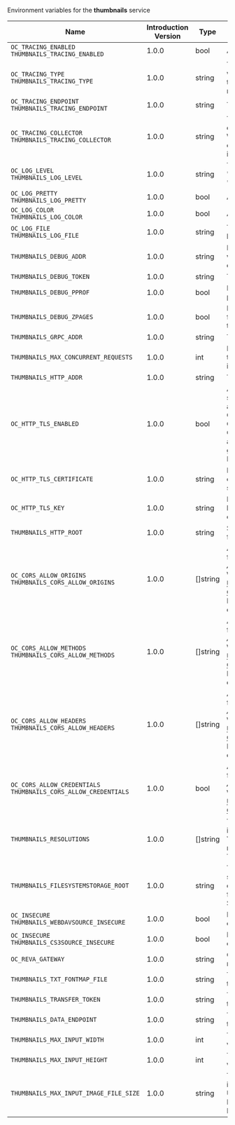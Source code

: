 Environment variables for the **thumbnails** service

| Name | Introduction Version | Type | Description | Default Value |
|---|---|---|---|---|
|`OC_TRACING_ENABLED`<br/>`THUMBNAILS_TRACING_ENABLED`| 1.0.0 |bool|Activates tracing.|false|
|`OC_TRACING_TYPE`<br/>`THUMBNAILS_TRACING_TYPE`| 1.0.0 |string|The type of tracing. Defaults to '', which is the same as 'jaeger'. Allowed tracing types are 'jaeger' and '' as of now.||
|`OC_TRACING_ENDPOINT`<br/>`THUMBNAILS_TRACING_ENDPOINT`| 1.0.0 |string|The endpoint of the tracing agent.||
|`OC_TRACING_COLLECTOR`<br/>`THUMBNAILS_TRACING_COLLECTOR`| 1.0.0 |string|The HTTP endpoint for sending spans directly to a collector, i.e. \http://jaeger-collector:14268/api/traces. Only used if the tracing endpoint is unset.||
|`OC_LOG_LEVEL`<br/>`THUMBNAILS_LOG_LEVEL`| 1.0.0 |string|The log level. Valid values are: 'panic', 'fatal', 'error', 'warn', 'info', 'debug', 'trace'.||
|`OC_LOG_PRETTY`<br/>`THUMBNAILS_LOG_PRETTY`| 1.0.0 |bool|Activates pretty log output.|false|
|`OC_LOG_COLOR`<br/>`THUMBNAILS_LOG_COLOR`| 1.0.0 |bool|Activates colorized log output.|false|
|`OC_LOG_FILE`<br/>`THUMBNAILS_LOG_FILE`| 1.0.0 |string|The path to the log file. Activates logging to this file if set.||
|`THUMBNAILS_DEBUG_ADDR`| 1.0.0 |string|Bind address of the debug server, where metrics, health, config and debug endpoints will be exposed.|127.0.0.1:9189|
|`THUMBNAILS_DEBUG_TOKEN`| 1.0.0 |string|Token to secure the metrics endpoint.||
|`THUMBNAILS_DEBUG_PPROF`| 1.0.0 |bool|Enables pprof, which can be used for profiling.|false|
|`THUMBNAILS_DEBUG_ZPAGES`| 1.0.0 |bool|Enables zpages, which can be used for collecting and viewing in-memory traces.|false|
|`THUMBNAILS_GRPC_ADDR`| 1.0.0 |string|The bind address of the GRPC service.|127.0.0.1:9185|
|`THUMBNAILS_MAX_CONCURRENT_REQUESTS`| 1.0.0 |int|Number of maximum concurrent thumbnail requests. Default is 0 which is unlimited.|0|
|`THUMBNAILS_HTTP_ADDR`| 1.0.0 |string|The bind address of the HTTP service.|127.0.0.1:9186|
|`OC_HTTP_TLS_ENABLED`| 1.0.0 |bool|Activates TLS for the http based services using the server certifcate and key configured via OC_HTTP_TLS_CERTIFICATE and OC_HTTP_TLS_KEY. If OC_HTTP_TLS_CERTIFICATE is not set a temporary server certificate is generated - to be used with PROXY_INSECURE_BACKEND=true.|false|
|`OC_HTTP_TLS_CERTIFICATE`| 1.0.0 |string|Path/File name of the TLS server certificate (in PEM format) for the http services.||
|`OC_HTTP_TLS_KEY`| 1.0.0 |string|Path/File name for the TLS certificate key (in PEM format) for the server certificate to use for the http services.||
|`THUMBNAILS_HTTP_ROOT`| 1.0.0 |string|Subdirectory that serves as the root for this HTTP service.|/thumbnails|
|`OC_CORS_ALLOW_ORIGINS`<br/>`THUMBNAILS_CORS_ALLOW_ORIGINS`| 1.0.0 |[]string|A list of allowed CORS origins. See following chapter for more details: *Access-Control-Allow-Origin* at \https://developer.mozilla.org/en-US/docs/Web/HTTP/Headers/Access-Control-Allow-Origin. See the Environment Variable Types description for more details.|[*]|
|`OC_CORS_ALLOW_METHODS`<br/>`THUMBNAILS_CORS_ALLOW_METHODS`| 1.0.0 |[]string|A list of allowed CORS methods. See following chapter for more details: *Access-Control-Request-Method* at \https://developer.mozilla.org/en-US/docs/Web/HTTP/Headers/Access-Control-Request-Method. See the Environment Variable Types description for more details.|[GET POST PUT PATCH DELETE OPTIONS]|
|`OC_CORS_ALLOW_HEADERS`<br/>`THUMBNAILS_CORS_ALLOW_HEADERS`| 1.0.0 |[]string|A list of allowed CORS headers. See following chapter for more details: *Access-Control-Request-Headers* at \https://developer.mozilla.org/en-US/docs/Web/HTTP/Headers/Access-Control-Request-Headers. See the Environment Variable Types description for more details.|[Authorization Origin Content-Type Accept X-Requested-With X-Request-Id Cache-Control]|
|`OC_CORS_ALLOW_CREDENTIALS`<br/>`THUMBNAILS_CORS_ALLOW_CREDENTIALS`| 1.0.0 |bool|Allow credentials for CORS.See following chapter for more details: *Access-Control-Allow-Credentials* at \https://developer.mozilla.org/en-US/docs/Web/HTTP/Headers/Access-Control-Allow-Credentials.|true|
|`THUMBNAILS_RESOLUTIONS`| 1.0.0 |[]string|The supported list of target resolutions in the format WidthxHeight like 32x32. You can define any resolution as required. See the Environment Variable Types description for more details.|[16x16 32x32 64x64 128x128 1080x1920 1920x1080 2160x3840 3840x2160 4320x7680 7680x4320]|
|`THUMBNAILS_FILESYSTEMSTORAGE_ROOT`| 1.0.0 |string|The directory where the filesystem storage will store the thumbnails. If not defined, the root directory derives from $OC_BASE_DATA_PATH/thumbnails.|/home/opencloud/.opencloud/thumbnails|
|`OC_INSECURE`<br/>`THUMBNAILS_WEBDAVSOURCE_INSECURE`| 1.0.0 |bool|Ignore untrusted SSL certificates when connecting to the webdav source.|false|
|`OC_INSECURE`<br/>`THUMBNAILS_CS3SOURCE_INSECURE`| 1.0.0 |bool|Ignore untrusted SSL certificates when connecting to the CS3 source.|false|
|`OC_REVA_GATEWAY`| 1.0.0 |string|CS3 gateway used to look up user metadata|eu.opencloud.api.gateway|
|`THUMBNAILS_TXT_FONTMAP_FILE`| 1.0.0 |string|The path to a font file for txt thumbnails.||
|`THUMBNAILS_TRANSFER_TOKEN`| 1.0.0 |string|The secret to sign JWT to download the actual thumbnail file.||
|`THUMBNAILS_DATA_ENDPOINT`| 1.0.0 |string|The HTTP endpoint where the actual thumbnail file can be downloaded.|http://127.0.0.1:9186/thumbnails/data|
|`THUMBNAILS_MAX_INPUT_WIDTH`| 1.0.0 |int|The maximum width of an input image which is being processed.|7680|
|`THUMBNAILS_MAX_INPUT_HEIGHT`| 1.0.0 |int|The maximum height of an input image which is being processed.|7680|
|`THUMBNAILS_MAX_INPUT_IMAGE_FILE_SIZE`| 1.0.0 |string|The maximum file size of an input image which is being processed. Usable common abbreviations: [KB, KiB, MB, MiB, GB, GiB, TB, TiB, PB, PiB, EB, EiB], example: 2GB.|50MB|